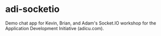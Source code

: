 adi-socketio
============

Demo chat app for Kevin, Brian, and Adam's Socket.IO workshop for the Application Development Initiative (adicu.com).
